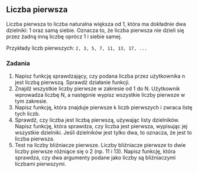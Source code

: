 ## Liczba pierwsza

Liczba pierwsza to liczba naturalna większa od 1, która ma dokładnie dwa dzielniki: 1 oraz samą siebie. Oznacza to, że liczba pierwsza nie dzieli się przez żadną inną liczbę oprócz 1 i siebie samej.

Przykłady liczb pierwszych: `2, 3, 5, 7, 11, 13, 17, ...`

### Zadania

1. Napisz funkcję sprawdzający, czy podana liczba przez użytkownika n jest liczbą pierwszą. Sprawdź działanie funkcji.
2. Znajdź wszystkie liczby pierwsze w zakresie od 1 do N. Użytkownik wprowadza liczbę N, a następnie wypisz wszystkie liczby pierwsze w tym zakresie.
3. Napisz funkcję, która znajduje pierwsze k liczb pierwszych i zwraca listę tych liczb.
4. Sprawdź, czy liczba jest liczbą pierwszą, używając listy dzielników. Napisz funkcję, która sprawdza, czy liczba jest pierwsza, wypisując jej wszystkie dzielniki. Jeśli dzielników jest tylko dwa, to oznacza, że jest to liczba pierwsza. 
5. Test na liczby bliźniacze pierwsze. Liczby bliźniacze pierwsze to dwie liczby pierwsze różniące się o 2 (np. 11 i 13). Napisz funkcję, która sprawdza, czy dwa argumenty podane jako liczby są bliźniaczymi liczbami pierwszymi.